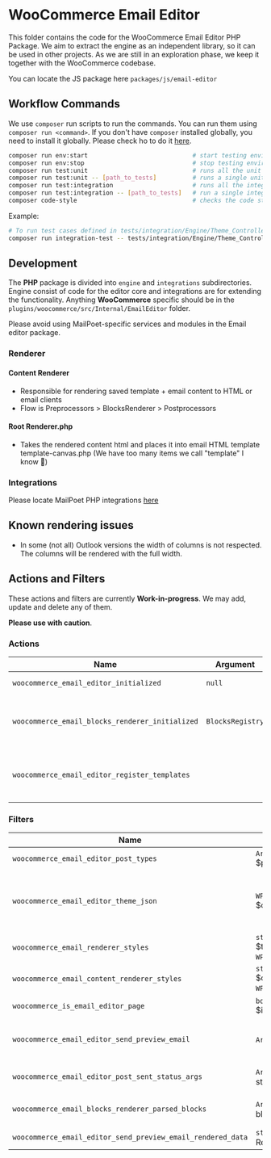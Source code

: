 # WooCommerce Email Editor

This folder contains the code for the WooCommerce Email Editor PHP Package.
We aim to extract the engine as an independent library, so it can be used in other projects.
As we are still in an exploration phase, we keep it together with the WooCommerce codebase.

You can locate the JS package here `packages/js/email-editor`

## Workflow Commands

We use `composer` run scripts to run the commands. You can run them using `composer run <command>`.
If you don't have `composer` installed globally, you need to install it globally. Please check ho to do it [here](https://getcomposer.org/doc/00-intro.md).

```bash
composer run env:start                             # start testing environment
composer run env:stop                              # stop testing environment
composer run test:unit                             # runs all the unit tests
composer run test:unit -- [path_to_tests]          # runs a single unit test or a directory of tests
composer run test:integration                      # runs all the integrations tests
composer run test:integration -- [path_to_tests]   # run a single integration test or a directory of tests
composer code-style                                # checks the code style
```

Example:

```bash
# To run test cases defined in tests/integration/Engine/Theme_Controller_Test.php run
composer run integration-test -- tests/integration/Engine/Theme_Controller_Test.php
```

## Development

The **PHP** package is divided into `engine` and `integrations` subdirectories.
Engine consist of code for the editor core and integrations are for extending the functionality.
Anything **WooCommerce** specific should be in the `plugins/woocommerce/src/Internal/EmailEditor` folder.

Please avoid using MailPoet-specific services and modules in the Email editor package.

### Renderer

#### Content Renderer

-   Responsible for rendering saved template + email content to HTML or email clients
-   Flow is Preprocessors > BlocksRenderer > Postprocessors

#### Root Renderer.php

-   Takes the rendered content html and places it into email HTML template template-canvas.php (We have too many items we call "template" I know 🙁)

### Integrations

Please locate MailPoet PHP integrations [here](https://github.com/mailpoet/mailpoet/tree/13bf305aeb29bbadd0695ee02a3735e62cc4f21f/mailpoet/lib/EmailEditor/Integrations/MailPoet)

## Known rendering issues

-   In some (not all) Outlook versions the width of columns is not respected. The columns will be rendered with the full width.

## Actions and Filters

These actions and filters are currently **Work-in-progress**.
We may add, update and delete any of them.

**Please use with caution**.

### Actions

| Name                                          | Argument         | Description                                                                                                      |
| --------------------------------------------- | ---------------- | ---------------------------------------------------------------------------------------------------------------- |
| `woocommerce_email_editor_initialized`        | `null`           | Called when the Email Editor is initialized                                                                      |
| `woocommerce_email_blocks_renderer_initialized`     | `BlocksRegistry` | Called when the block content renderer is initialized. You may use this to add a new BlockRenderer               |
| `woocommerce_email_editor_register_templates` |                  | Called when the basic blank email template is registered. You can add more templates via register_block_template |

### Filters

| Name                                             | Argument                                  | Return                                                        | Description                                                                                                                                                            |
| ------------------------------------------------ |-------------------------------------------|---------------------------------------------------------------| ---------------------------------------------------------------------------------------------------------------------------------------------------------------------- |
| `woocommerce_email_editor_post_types`            | `Array` $postTypes                        | `Array` EmailPostType                                         | Applied to the list of post types used by the `getPostTypes` method                                                                                                    |
| `woocommerce_email_editor_theme_json`            | `WP_Theme_JSON` $coreThemeData            | `WP_Theme_JSON` $themeJson                                    | Applied to the theme json data. This theme json data is created from the merging of the `WP_Theme_JSON_Resolver::get_core_data` and WooCommerce owns `theme.json` file |
| `woocommerce_email_renderer_styles`              | `string` $templateStyles, `WP_Post` $post | `string` $templateStyles                                      | Applied to the email editor template styles.                                                                                                                           |
| `woocommerce_email_content_renderer_styles`      | `string` $contentStyles, `WP_Post` $post  | `string` $contentStyles                                       | Applied to the inline content styles prior to use by the CSS Inliner.                                                                                                  |
| `woocommerce_is_email_editor_page`               | `boolean` $isEditorPage                   | `boolean`                                                     | Check current page is the email editor page                                                                                                                            |
| `woocommerce_email_editor_send_preview_email`    | `Array` $postData                         | `boolean` Result of processing. Was email sent successfully?  | Allows override of the send preview mail function. Folks may choose to use custom implementation                                                                       |
| `woocommerce_email_editor_post_sent_status_args` | `Array` `sent` post status args           | `Array` register_post_status args                             | Allows update of the argument for the sent post status                                                                                                                 |
| `woocommerce_email_blocks_renderer_parsed_blocks` | `Array` Parsed blocks data                | `Array` Parsed blocks data                                    | You can modify the parsed blocks before they are processed by email renderer. |
| `woocommerce_email_editor_send_preview_email_rendered_data` | `string` $data Rendered email   | `string` Rendered email                                      | Allows modifying the rendered email when displaying or sending it in preview |
